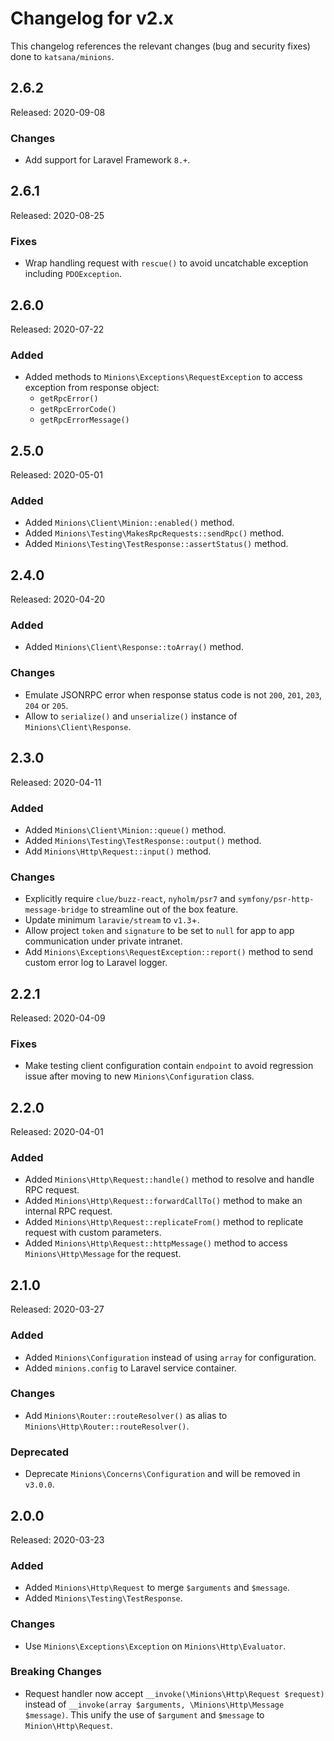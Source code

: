 # Changelog for v2.x

This changelog references the relevant changes (bug and security fixes) done to `katsana/minions`.

## 2.6.2

Released: 2020-09-08

### Changes

* Add support for Laravel Framework `8.+`.

## 2.6.1

Released: 2020-08-25

### Fixes

* Wrap handling request with `rescue()` to avoid uncatchable exception including `PDOException`.

## 2.6.0

Released: 2020-07-22

### Added

* Added methods to `Minions\Exceptions\RequestException` to access exception from response object:
    - `getRpcError()`
    - `getRpcErrorCode()`
    - `getRpcErrorMessage()`

## 2.5.0

Released: 2020-05-01

### Added

* Added `Minions\Client\Minion::enabled()` method.
* Added `Minions\Testing\MakesRpcRequests::sendRpc()` method.
* Added `Minions\Testing\TestResponse::assertStatus()` method.

## 2.4.0

Released: 2020-04-20

### Added

* Added `Minions\Client\Response::toArray()` method.

### Changes

* Emulate JSONRPC error when response status code is not `200`, `201`, `203`, `204` or `205`.
* Allow to `serialize()` and `unserialize()` instance of `Minions\Client\Response`.

## 2.3.0

Released: 2020-04-11

### Added

* Added `Minions\Client\Minion::queue()` method.
* Added `Minions\Testing\TestResponse::output()` method.
* Add `Minions\Http\Request::input()` method.

### Changes

* Explicitly require `clue/buzz-react`, `nyholm/psr7` and `symfony/psr-http-message-bridge` to streamline out of the box feature.
* Update minimum `laravie/stream` to `v1.3`+.
* Allow project `token` and `signature` to be set to `null` for app to app communication under private intranet.
* Add `Minions\Exceptions\RequestException::report()` method to send custom error log to Laravel logger. 

## 2.2.1

Released: 2020-04-09

### Fixes

* Make testing client configuration contain `endpoint` to avoid regression issue after moving to new `Minions\Configuration` class.

## 2.2.0

Released: 2020-04-01

### Added

* Added `Minions\Http\Request::handle()` method to resolve and handle RPC request.
* Added `Minions\Http\Request::forwardCallTo()` method to make an internal RPC request.
* Added `Minions\Http\Request::replicateFrom()` method to replicate request with custom parameters.
* Added `Minions\Http\Request::httpMessage()`  method to access `Minions\Http\Message` for the request.

## 2.1.0

Released: 2020-03-27

### Added

* Added `Minions\Configuration` instead of using `array` for configuration.
* Added `minions.config` to Laravel service container.

### Changes

* Add `Minions\Router::routeResolver()` as alias to `Minions\Http\Router::routeResolver()`.

### Deprecated

* Deprecate `Minions\Concerns\Configuration` and will be removed in `v3.0.0`.

## 2.0.0

Released: 2020-03-23

### Added

* Added `Minions\Http\Request` to merge `$arguments` and `$message`.
* Added `Minions\Testing\TestResponse`.

### Changes

* Use `Minions\Exceptions\Exception` on `Minions\Http\Evaluator`.

### Breaking Changes

* Request handler now accept `__invoke(\Minions\Http\Request $request)` instead of `__invoke(array $arguments, \Minions\Http\Message $message)`. This unify the use of `$argument` and `$message` to `Minion\Http\Request`.
